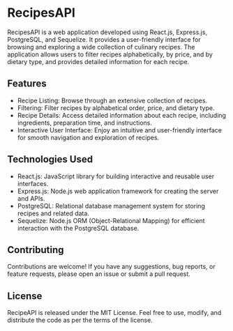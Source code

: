 # RecipesAPI

RecipesAPI is a web application developed using React.js, Express.js, PostgreSQL, and Sequelize. It provides a user-friendly interface for browsing and exploring a wide collection of culinary recipes. The application allows users to filter recipes alphabetically, by price, and by dietary type, and provides detailed information for each recipe.

## Features

- Recipe Listing: Browse through an extensive collection of recipes.
- Filtering: Filter recipes by alphabetical order, price, and dietary type.
- Recipe Details: Access detailed information about each recipe, including ingredients, preparation time, and instructions.
- Interactive User Interface: Enjoy an intuitive and user-friendly interface for smooth navigation and exploration of recipes.

## Technologies Used

- React.js: JavaScript library for building interactive and reusable user interfaces.
- Express.js: Node.js web application framework for creating the server and APIs.
- PostgreSQL: Relational database management system for storing recipes and related data.
- Sequelize: Node.js ORM (Object-Relational Mapping) for efficient interaction with the PostgreSQL database.

## Contributing

Contributions are welcome! If you have any suggestions, bug reports, or feature requests, please open an issue or submit a pull request.

## License

RecipeAPI is released under the MIT License. Feel free to use, modify, and distribute the code as per the terms of the license.
